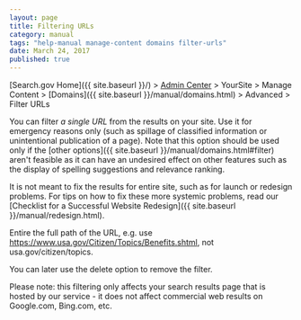 ```yaml
---
layout: page
title: Filtering URLs
category: manual
tags: "help-manual manage-content domains filter-urls"
date: March 24, 2017
published: true
---
```


[Search.gov Home]({{ site.baseurl }}/) > [Admin Center](https://search.usa.gov/sites/) > YourSite > Manage Content > [Domains]({{ site.baseurl }}/manual/domains.html) > Advanced > Filter URLs

You can filter *a single URL* from the results on your site. Use it for emergency reasons only (such as spillage of classified information or unintentional publication of a page). Note that this option should be used only if the [other options]({{ site.baseurl }}/manual/domains.html#filter) aren't feasible as it can have an undesired effect on other features such as the display of spelling suggestions and relevance ranking.

It is not meant to fix the results for entire site, such as for launch or redesign problems. For tips on how to fix these more systemic problems, read our [Checklist for a Successful Website Redesign]({{ site.baseurl }}/manual/redesign.html).

Entire the full path of the URL, e.g. use https://www.usa.gov/Citizen/Topics/Benefits.shtml, not usa.gov/citizen/topics.

You can later use the delete option to remove the filter.

Please note: this filtering only affects your search results page that is hosted by our service - it does not affect commercial web results on Google.com, Bing.com, etc.
